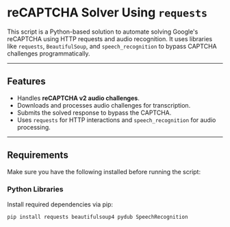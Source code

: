 # reCAPTCHA Solver Using `requests`

This script is a Python-based solution to automate solving Google's reCAPTCHA using HTTP requests and audio recognition. It uses libraries like `requests`, `BeautifulSoup`, and `speech_recognition` to bypass CAPTCHA challenges programmatically.

---

## Features
- Handles **reCAPTCHA v2 audio challenges**.
- Downloads and processes audio challenges for transcription.  
- Submits the solved response to bypass the CAPTCHA.
- Uses `requests` for HTTP interactions and `speech_recognition` for audio processing.

---

## Requirements
Make sure you have the following installed before running the script:

### Python Libraries
Install required dependencies via pip:
```bash
pip install requests beautifulsoup4 pydub SpeechRecognition
